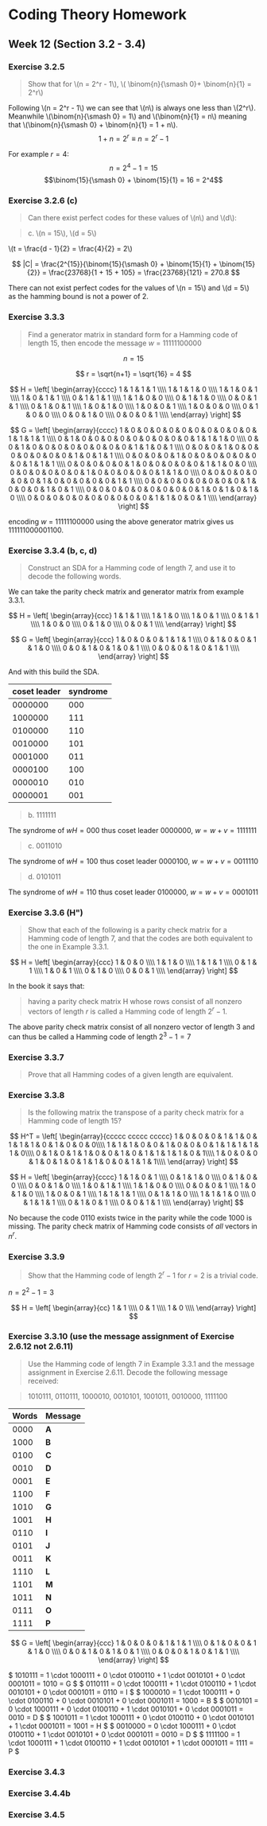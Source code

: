 # Coding Theory Homework

## Week 12 (Section 3.2 - 3.4)

### Exercise 3.2.5

> Show that for \\(n = 2^r - 1\\), \\( \binom{n}{\smash 0}+ \binom{n}{1} = 2^r\\)

Following \\(n = 2^r - 1\\) we can see that \\(n\\) is always one less than \\(2^r\\). Meanwhile \\(\binom{n}{\smash 0} = 1\\) and \\(\binom{n}{1} = n\\)  meaning that \\(\binom{n}{\smash 0} + \binom{n}{1} = 1 + n\\).   
$$ 1 + n = 2^r \equiv n = 2^r - 1 $$

For example $r = 4$:
$$n = 2^4-1 = 15$$
$$\binom{15}{\smash 0} + \binom{15}{1} = 16 = 2^4$$


### Exercise 3.2.6 (c)

> Can there exist perfect codes for these values of \\(n\\) and \\(d\\):

<!-- -->

> c\. \\(n = 15\\), \\(d = 5\\)

\\(t = \frac{d - 1}{2} = \frac{4}{2} = 2\\)

$$ |C| = \frac{2^{15}}{\binom{15}{\smash 0} + \binom{15}{1} + \binom{15}{2}} = \frac{23768}{1 + 15 + 105} = \frac{23768}{121} = 270.8 $$

There can not exist perfect codes for the values of \\(n = 15\\) and \\(d = 5\\) as the hamming bound is not a power of 2.

### Exercise 3.3.3

> Find a generator matrix in standard form for a Hamming code of length 15, then encode the message $w$ = $11111100000$

$$ n = 15 $$

$$ r = \sqrt{n+1} = \sqrt{16} = 4 $$

$$
H = 
\left[
  \begin{array}{cccc}
    1 & 1 & 1 & 1 \\\\
    1 & 1 & 1 & 0 \\\\
    1 & 1 & 0 & 1 \\\\
    1 & 0 & 1 & 1 \\\\
    0 & 1 & 1 & 1 \\\\
    1 & 1 & 0 & 0 \\\\
    0 & 1 & 1 & 0 \\\\
    0 & 0 & 1 & 1 \\\\
    0 & 1 & 0 & 1 \\\\
    1 & 0 & 1 & 0 \\\\
    1 & 0 & 0 & 1 \\\\
    1 & 0 & 0 & 0 \\\\
    0 & 1 & 0 & 0 \\\\
    0 & 0 & 1 & 0 \\\\
    0 & 0 & 0 & 1 \\\\
  \end{array}
\right]
$$


$$
G = 
\left[
  \begin{array}{cccc}
    1 & 0 & 0 & 0 & 0 & 0 & 0 & 0 & 0 & 0 & 0 & 1 & 1 & 1 & 1 \\\\
    0 & 1 & 0 & 0 & 0 & 0 & 0 & 0 & 0 & 0 & 0 & 1 & 1 & 1 & 0 \\\\
    0 & 0 & 1 & 0 & 0 & 0 & 0 & 0 & 0 & 0 & 0 & 1 & 1 & 0 & 1 \\\\
    0 & 0 & 0 & 1 & 0 & 0 & 0 & 0 & 0 & 0 & 0 & 1 & 0 & 1 & 1 \\\\
    0 & 0 & 0 & 0 & 1 & 0 & 0 & 0 & 0 & 0 & 0 & 0 & 1 & 1 & 1 \\\\
    0 & 0 & 0 & 0 & 0 & 1 & 0 & 0 & 0 & 0 & 0 & 1 & 1 & 0 & 0 \\\\
    0 & 0 & 0 & 0 & 0 & 0 & 1 & 0 & 0 & 0 & 0 & 0 & 1 & 1 & 0 \\\\
    0 & 0 & 0 & 0 & 0 & 0 & 0 & 1 & 0 & 0 & 0 & 0 & 0 & 1 & 1 \\\\
    0 & 0 & 0 & 0 & 0 & 0 & 0 & 0 & 1 & 0 & 0 & 0 & 1 & 0 & 1 \\\\
    0 & 0 & 0 & 0 & 0 & 0 & 0 & 0 & 0 & 1 & 0 & 1 & 0 & 1 & 0 \\\\
    0 & 0 & 0 & 0 & 0 & 0 & 0 & 0 & 0 & 0 & 1 & 1 & 0 & 0 & 1 \\\\
  \end{array}
\right]
$$

encoding $w$ = $11111100000$ using the above generator matrix gives us $111111000001100$.

### Exercise 3.3.4 (b, c, d)

> Construct an SDA for a Hamming code of length 7, and use it to decode the following words.

We can take the parity check matrix and generator matrix from example 3.3.1.

$$
H = 
\left[
  \begin{array}{ccc}
    1 & 1 & 1 \\\\
    1 & 1 & 0 \\\\
    1 & 0 & 1 \\\\
    0 & 1 & 1 \\\\
    1 & 0 & 0 \\\\
    0 & 1 & 0 \\\\
    0 & 0 & 1 \\\\
  \end{array}
\right]
$$

$$
G = 
\left[
  \begin{array}{ccc}
    1 & 0 & 0 & 0 & 1 & 1 & 1 \\\\
    0 & 1 & 0 & 0 & 1 & 1 & 0 \\\\
    0 & 0 & 1 & 0 & 1 & 0 & 1 \\\\
    0 & 0 & 0 & 1 & 0 & 1 & 1 \\\\
  \end{array}
\right]
$$

And with this build the SDA.

| coset leader | syndrome |
| ------------ | -------- |
| $0000000$    | $000$    |
| $1000000$    | $111$    |
| $0100000$    | $110$    |
| $0010000$    | $101$    |
| $0001000$    | $011$    |
| $0000100$    | $100$    |
| $0000010$    | $010$    |
| $0000001$    | $001$    |

> b\. $1111111$

The syndrome of $wH = 000$ thus coset leader $0000000$, $w = w + v = 1111111$

> c\. $0011010$

The syndrome of $wH = 100$ thus coset leader $0000100$, $w = w + v = 0011110$

> d\. $0101011$

The syndrome of $wH = 110$ thus coset leader $0100000$, $w = w + v = 0001011$

### Exercise 3.3.6 (H\")

> Show that each of the following is a parity check matrix for a Hamming code of length 7, and that the codes are both equivalent to the one in Example 3.3.1.

$$
H = 
\left[
  \begin{array}{ccc}
    1 & 0 & 0 \\\\
    1 & 1 & 0 \\\\
    1 & 1 & 1 \\\\
    0 & 1 & 1 \\\\
    1 & 0 & 1 \\\\
    0 & 1 & 0 \\\\
    0 & 0 & 1 \\\\
  \end{array}
\right]
$$

In the book it says that:

> having a parity check matrix H whose rows consist of all nonzero vectors of length $r$ is called a Hamming code of length $2^r - 1$.

The above parity check matrix consist of all nonzero vector of length $3$ and can thus be called a Hamming code of length $2^3 - 1 = 7$

### Exercise 3.3.7

> Prove that all Hamming codes of a given length are equivalent.

### Exercise 3.3.8

> Is the following matrix the transpose of a parity check matrix for a Hamming code of length 15?

$$
H^T = 
\left[
  \begin{array}{ccccc ccccc ccccc}
    1 & 0 & 0 & 0 & 1  &  1 & 0 & 1 & 1 & 1  &  0 & 1 & 0 & 0 & 0\\\\
    1 & 1 & 1 & 0 & 0  &  1 & 0 & 0 & 0 & 1  &  1 & 1 & 1 & 1 & 0\\\\
    0 & 1 & 0 & 1 & 1  &  0 & 0 & 1 & 0 & 1  &  1 & 1 & 1 & 0 & 1\\\\
    1 & 0 & 0 & 0 & 1  &  0 & 1 & 0 & 1 & 1  &  0 & 0 & 1 & 1 & 1\\\\
  \end{array}
\right]
$$

$$
H = 
\left[
  \begin{array}{cccc}
    1 & 1 & 0 & 1 \\\\
    0 & 1 & 1 & 0 \\\\
    0 & 1 & 0 & 0 \\\\
    0 & 0 & 1 & 0 \\\\
    1 & 0 & 1 & 1 \\\\
    1 & 1 & 0 & 0 \\\\
    0 & 0 & 0 & 1 \\\\
    1 & 0 & 1 & 0 \\\\
    1 & 0 & 0 & 1 \\\\
    1 & 1 & 1 & 1 \\\\
    0 & 1 & 1 & 0 \\\\
    1 & 1 & 1 & 0 \\\\
    0 & 1 & 1 & 1 \\\\
    0 & 1 & 0 & 1 \\\\
    0 & 0 & 1 & 1 \\\\
  \end{array}
\right]
$$

No because the code $0110$ exists twice in the parity while the code $1000$ is missing. The parity check matrix of Hamming code consists of _all_ vectors in $n^r$.

### Exercise 3.3.9

> Show that the Hamming code of length $2^r - 1$ for $r = 2$ is a trivial code.

$n = 2^2 - 1 = 3$

$$
H = 
\left[
  \begin{array}{cc}
    1 & 1 \\\\
    0 & 1 \\\\
    1 & 0 \\\\
  \end{array}
\right]
$$

### Exercise 3.3.10 (use the message assignment of Exercise 2.6.12 not 2.6.11)

> Use the Hamming code of length 7 in Example 3.3.1 and the message assignment in Exercise 2.6.11. Decode the following message received: 

> $1010111$, $0110111$, $1000010$, $0010101$, $1001011$, $0010000$, $1111100$

| Words  | Message |
| -----  | ------- |
| $0000$ | __A__   |
| $1000$ | __B__   |
| $0100$ | __C__   |
| $0010$ | __D__   |
| $0001$ | __E__   |
| $1100$ | __F__   |
| $1010$ | __G__   |
| $1001$ | __H__   |
| $0110$ | __I__   |
| $0101$ | __J__   |
| $0011$ | __K__   |
| $1110$ | __L__   |
| $1101$ | __M__   |
| $1011$ | __N__   |
| $0111$ | __O__   |
| $1111$ | __P__   |

$$
G = 
\left[
  \begin{array}{ccc}
    1 & 0 & 0 & 0 & 1 & 1 & 1 \\\\
    0 & 1 & 0 & 0 & 1 & 1 & 0 \\\\
    0 & 0 & 1 & 0 & 1 & 0 & 1 \\\\
    0 & 0 & 0 & 1 & 0 & 1 & 1 \\\\
  \end{array}
\right]
$$

$ 1010111 = 1 \cdot 1000111 + 0 \cdot 0100110 + 1 \cdot 0010101 + 0 \cdot 0001011 = 1010 = G $
$ 0110111 = 0 \cdot 1000111 + 1 \cdot 0100110 + 1 \cdot 0010101 + 0 \cdot 0001011 = 0110 = I $
$ 1000010 = 1 \cdot 1000111 + 0 \cdot 0100110 + 0 \cdot 0010101 + 0 \cdot 0001011 = 1000 = B $
$ 0010101 = 0 \cdot 1000111 + 0 \cdot 0100110 + 1 \cdot 0010101 + 0 \cdot 0001011 = 0010 = D $
$ 1001011 = 1 \cdot 1000111 + 0 \cdot 0100110 + 0 \cdot 0010101 + 1 \cdot 0001011 = 1001 = H $
$ 0010000 = 0 \cdot 1000111 + 0 \cdot 0100110 + 1 \cdot 0010101 + 0 \cdot 0001011 = 0010 = D $
$ 1111100 = 1 \cdot 1000111 + 1 \cdot 0100110 + 1 \cdot 0010101 + 1 \cdot 0001011 = 1111 = P $

### Exercise 3.4.3
### Exercise 3.4.4b
### Exercise 3.4.5